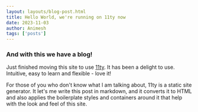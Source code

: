 ```yaml
---
layout: layouts/blog-post.html
title: Hello World, we're running on 11ty now
date: 2023-11-03
author: Animesh
tags: ['posts']
---
```


### And with this we have a blog!

Just finished moving this site to use [11ty](https://www.11ty.dev/). It has been a delight to use. 
Intuitive, easy to learn and flexible - love it!

For those of you who don't know what I am talking about, 11ty is a static site generator. It let's me write this post
in markdown, and it converts it to HTML and also applies the boilerplate styles and containers around it that help
with the look and feel of this site.
